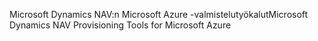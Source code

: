 <span data-ttu-id="676dd-101">Microsoft Dynamics NAV:n Microsoft Azure -valmistelutyökalut</span><span class="sxs-lookup"><span data-stu-id="676dd-101">Microsoft Dynamics NAV Provisioning Tools for Microsoft Azure</span></span>